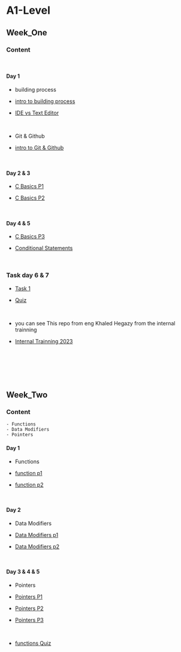 # A1-Level

## Week_One

### Content

<p>&nbsp;</p>

#### Day 1

* building process

* [intro to building process](https://www.udemy.com/course/embedded-system-tooling-basic/learn/lecture/41092330#overview)

* [IDE vs Text Editor](https://www.udemy.com/course/embedded-system-tooling-basic/learn/lecture/41115622#overview)

<p>&nbsp;</p>

* Git & Github

* [intro to Git & Github](https://drive.google.com/file/d/18jpn4gpQnMvXXGFaEwMxvZV1QJhoHvxM/view?usp=drive_link)
<p>&nbsp;</p>

#### Day 2 & 3

* [C Basics P1](https://youtu.be/gvA3MGSgalU?si=_Qv__wbsJdr9UT4m)

* [C Basics P2](https://youtu.be/Xt79bGH_NH0?si=q_noerBYoJIyQaN4)


<p>&nbsp;</p>

#### Day  4 & 5

* [C Basics P3](https://youtu.be/auGvwQHUvlY?si=MV9AtJ4Alhso82wj)

* [Conditional Statements](https://youtu.be/rIu2IEM9I1c?si=U-xztoNMXGkiN8ZD)

<p>&nbsp;</p>

### Task day 6 & 7

* [Task 1](https://drive.google.com/file/d/1MVqpTFctDlvafJHcFWczUVQYN1kCUtlw/view?usp=sharing)

* [Quiz](https://forms.gle/imZvhxeMQihQJiiq8)


<p>&nbsp;</p>

* you can see This repo from eng Khaled Hegazy from the internal trainning 

* [Internal Trainning 2023](https://github.com/KhaledHegazy222/software-camp-training-2023/blob/main/Session1md)

<p>&nbsp;</p>
<p>&nbsp;</p>
<p>&nbsp;</p>

## Week_Two

### Content

~~~
- Functions
- Data Modifiers
- Pointers
~~~

#### Day 1

* Functions

- [function p1](https://www.youtube.com/watch?v=HFlOX_2USsw&list=PLoiqjtgvXf9cgQbnEyRpT8FmtAZHUHG2O&index=8)

- [function p2](https://www.youtube.com/watch?v=dNoKxMeCeGw&list=PLoiqjtgvXf9cgQbnEyRpT8FmtAZHUHG2O&index=9)
<p>&nbsp;</p>

#### Day 2

* Data Modifiers

- [Data Modifiers p1](https://www.youtube.com/watch?v=FekezpGUPAM&list=PLoiqjtgvXf9cgQbnEyRpT8FmtAZHUHG2O&index=10)

- [Data Modifiers p2](https://www.youtube.com/watch?v=wYvpmKeE-zU&list=PLoiqjtgvXf9cgQbnEyRpT8FmtAZHUHG2O&index=11)
<p>&nbsp;</p>

#### Day 3 & 4 & 5

* Pointers

- [Pointers P1](https://youtu.be/J7s7FuifYbo?si=K54r1739w7zggaYV)

- [Pointers P2](https://youtu.be/-UwJsKy1ekY?si=7-RX-JV4HCXYTGuv)

- [Pointers P3](https://youtu.be/SI1Kyp3sJRc?si=PvcEgbn3C9eIuvkJ)

<p>&nbsp;</p>

* [functions Quiz](https://forms.gle/VebYK7VhNLh78Dkw9)